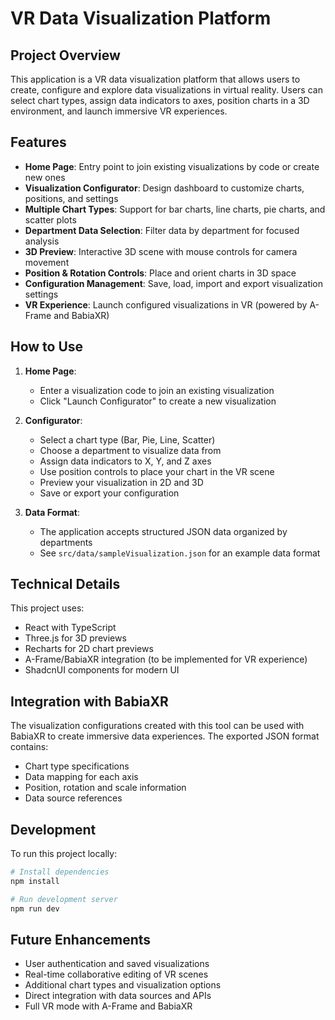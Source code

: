 
# VR Data Visualization Platform

## Project Overview

This application is a VR data visualization platform that allows users to create, configure and explore data visualizations in virtual reality. Users can select chart types, assign data indicators to axes, position charts in a 3D environment, and launch immersive VR experiences.

## Features

- **Home Page**: Entry point to join existing visualizations by code or create new ones
- **Visualization Configurator**: Design dashboard to customize charts, positions, and settings
- **Multiple Chart Types**: Support for bar charts, line charts, pie charts, and scatter plots
- **Department Data Selection**: Filter data by department for focused analysis
- **3D Preview**: Interactive 3D scene with mouse controls for camera movement
- **Position & Rotation Controls**: Place and orient charts in 3D space
- **Configuration Management**: Save, load, import and export visualization settings
- **VR Experience**: Launch configured visualizations in VR (powered by A-Frame and BabiaXR)

## How to Use

1. **Home Page**:
   - Enter a visualization code to join an existing visualization
   - Click "Launch Configurator" to create a new visualization

2. **Configurator**:
   - Select a chart type (Bar, Pie, Line, Scatter)
   - Choose a department to visualize data from
   - Assign data indicators to X, Y, and Z axes
   - Use position controls to place your chart in the VR scene
   - Preview your visualization in 2D and 3D
   - Save or export your configuration

3. **Data Format**:
   - The application accepts structured JSON data organized by departments
   - See `src/data/sampleVisualization.json` for an example data format

## Technical Details

This project uses:
- React with TypeScript
- Three.js for 3D previews
- Recharts for 2D chart previews
- A-Frame/BabiaXR integration (to be implemented for VR experience)
- ShadcnUI components for modern UI

## Integration with BabiaXR

The visualization configurations created with this tool can be used with BabiaXR to create immersive data experiences. The exported JSON format contains:

- Chart type specifications
- Data mapping for each axis
- Position, rotation and scale information
- Data source references

## Development

To run this project locally:

```sh
# Install dependencies
npm install

# Run development server
npm run dev
```

## Future Enhancements

- User authentication and saved visualizations
- Real-time collaborative editing of VR scenes
- Additional chart types and visualization options
- Direct integration with data sources and APIs
- Full VR mode with A-Frame and BabiaXR
